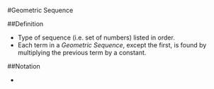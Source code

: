 #Geometric Sequence

##Definition

- Type of sequence (i.e. set of numbers) listed in order.
- Each term in a *Geometric Sequence*, except the first, is found by multiplying the previous term by a constant.

##Notation

- 
